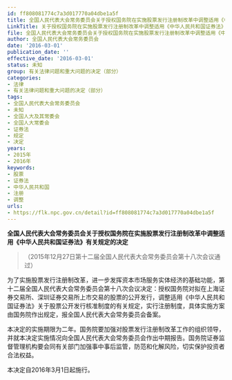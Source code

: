 ```yaml
---
id: ff808081774c7a3d017770a04dbe1a5f
title: 全国人民代表大会常务委员会关于授权国务院在实施股票发行注册制改革中调整适用《中华人民共和国证券法》有关规定的决定
LinkTitle: 关于授权国务院在实施股票发行注册制改革中调整适用《中华人民共和国证券法》有关规定的决定（2016）
file: 全国人民代表大会常务委员会关于授权国务院在实施股票发行注册制改革中调整适用《中华人民共和国证券法》有关规定的决定_ff808081774c7a3d017770a04dbe1a5f.docx
author: 全国人民代表大会常务委员会
date: '2016-03-01'
publication_date: ''
effective_date: '2016-03-01'
status: 未知
group: 有关法律问题和重大问题的决定（部分）
categories:
- 法律
- 有关法律问题和重大问题的决定（部分）
tags:
- 全国人民代表大会常务委员会
- 未知
- 全国人大及其常委会
- 全国人大常委会
- 证券法
- 规定
- 决定
years:
- 2015年
- 2016年
keywords:
- 股票
- 证券法
- 中华人民共和国
- 注册
- 调整
urls:
- https://flk.npc.gov.cn/detail?id=ff808081774c7a3d017770a04dbe1a5f
---
```


**全国人民代表大会常务委员会关于授权国务院在实施股票发行注册制改革中调整适用《中华人民共和国证券法》有关规定的决定**

> （2015年12月27日第十二届全国人民代表大会常务委员会第十八次会议通过）

为了实施股票发行注册制改革，进一步发挥资本市场服务实体经济的基础功能，第十二届全国人民代表大会常务委员会第十八次会议决定：授权国务院对拟在上海证券交易所、深圳证券交易所上市交易的股票的公开发行，调整适用《中华人民共和国证券法》关于股票公开发行核准制度的有关规定，实行注册制度，具体实施方案由国务院作出规定，报全国人民代表大会常务委员会备案。

本决定的实施期限为二年。国务院要加强对股票发行注册制改革工作的组织领导，并就本决定实施情况向全国人民代表大会常务委员会作出中期报告。国务院证券监督管理机构要会同有关部门加强事中事后监管，防范和化解风险，切实保护投资者合法权益。

本决定自2016年3月1日起施行。
